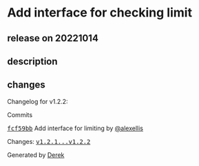 # Add interface for checking limit

## release on 20221014

## description

## changes

Changelog for v1.2.2:

Commits

<a class="commit-link" data-hovercard-type="commit" data-hovercard-url="https://github.com/openfaas/faas-middleware/commit/fcf59bbc8e70f2b3fc6f813ac19fadb823bb9603/hovercard" href="https://github.com/openfaas/faas-middleware/commit/fcf59bbc8e70f2b3fc6f813ac19fadb823bb9603"><tt>fcf59bb</tt></a> Add interface for limiting by <a class="user-mention notranslate" data-hovercard-type="user" data-hovercard-url="/users/alexellis/hovercard" data-octo-click="hovercard-link-click" data-octo-dimensions="link_type:self" href="https://github.com/alexellis">@alexellis</a>

Changes: <a class="commit-link" href="https://github.com/openfaas/faas-middleware/compare/v1.2.1...v1.2.2"><tt>v1.2.1...v1.2.2</tt></a>

Generated by <a href="https://github.com/alexellis/derek/">Derek</a>

